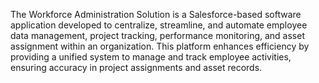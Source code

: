 The Workforce Administration Solution is a Salesforce-based software application developed to 
centralize, streamline, and automate employee data management, project tracking, performance 
monitoring, and asset assignment within an organization. This platform enhances efficiency by providing 
a unified system to manage and track employee activities, ensuring accuracy in project assignments and 
asset records.
